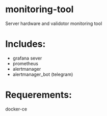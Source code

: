# monitoring-tool
Server hardware and validotor monitoring tool

# Includes:
- grafana sever
- prometheus
- alertmanager
- alertmanager_bot (telegram)

# Requerements:
docker-ce
